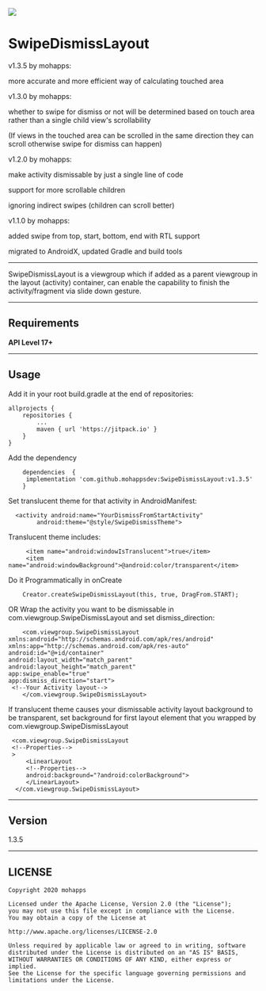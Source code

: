 [![](https://jitpack.io/v/mohappsdev/SwipeDismissLayout.svg)](https://jitpack.io/#mohappsdev/SwipeDismissLayout)

SwipeDismissLayout
===================

v1.3.5 by mohapps:

more accurate and more efficient way of calculating touched area

v1.3.0 by mohapps:

whether to swipe for dismiss or not will be determined based on touch area rather than a single child view's scrollability

(If views in the touched area can be scrolled in the same direction they can scroll otherwise swipe for dismiss can happen)

v1.2.0 by mohapps:

make activity dismissable by just a single line of code

support for more scrollable children

ignoring indirect swipes (children can scroll better)

v1.1.0 by mohapps:

added swipe from top, start, bottom, end with RTL support

migrated to AndroidX, updated Gradle and build tools


----------

SwipeDismissLayout is a viewgroup which if added as a parent viewgroup in the layout (activity) container, can enable the capability to finish the activity/fragment via slide down gesture.

----------

Requirements
-------------
**API Level 17+**

----------


Usage
-------------
Add it in your root build.gradle at the end of repositories:

	allprojects {
		repositories {
			...
			maven { url 'https://jitpack.io' }
		}
	}

Add the dependency

        dependencies  {
	     implementation 'com.github.mohappsdev:SwipeDismissLayout:v1.3.5'
        }

Set translucent theme for that activity in AndroidManifest:

      <activity android:name="YourDismissFromStartActivity"
            android:theme="@style/SwipeDismissTheme">

Translucent theme includes:

         <item name="android:windowIsTranslucent">true</item>
         <item name="android:windowBackground">@android:color/transparent</item>

Do it Programmatically in onCreate

        Creator.createSwipeDismissLayout(this, true, DragFrom.START);

OR Wrap the activity you want to be dismissable in com.viewgroup.SwipeDismissLayout and set dismiss_direction:

        <com.viewgroup.SwipeDismissLayout xmlns:android="http://schemas.android.com/apk/res/android"
    xmlns:app="http://schemas.android.com/apk/res-auto"
    android:id="@+id/container"
    android:layout_width="match_parent"
    android:layout_height="match_parent"
    app:swipe_enable="true"
    app:dismiss_direction="start">
     <!--Your Activity layout-->
        </com.viewgroup.SwipeDismissLayout>

If translucent theme causes your dismissable activity layout background to be transparent, set background for first layout element that you wrapped by com.viewgroup.SwipeDismissLayout

     <com.viewgroup.SwipeDismissLayout
     <!--Properties-->
     >
         <LinearLayout
         <!--Properties-->
         android:background="?android:colorBackground">
         </LinearLayout>
      </com.viewgroup.SwipeDismissLayout>



----------
Version
-------------
1.3.5

 ----------

## LICENSE

    Copyright 2020 mohapps

    Licensed under the Apache License, Version 2.0 (the "License");
    you may not use this file except in compliance with the License.
    You may obtain a copy of the License at

    http://www.apache.org/licenses/LICENSE-2.0

    Unless required by applicable law or agreed to in writing, software
    distributed under the License is distributed on an "AS IS" BASIS,
    WITHOUT WARRANTIES OR CONDITIONS OF ANY KIND, either express or implied.
    See the License for the specific language governing permissions and
    limitations under the License.
